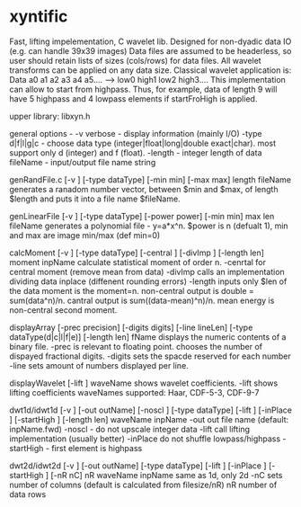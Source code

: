 # xyntific
Fast, lifting impelementation, C wavelet lib. Designed for non-dyadic data IO (e.g. can handle 39x39 images)
Data files are assumed to be headerless, so user should retain lists of sizes (cols/rows) for data files. 
All wavelet transforms can be applied on any data size. Classical wavelet application is:
Data a0 a1 a2 a3 a4 a5....
--> low0 high1 low2 high3....
This implementation can allow to start from highpass.
Thus, for example, data of length 9 will have 5 highpass and 4 lowpass elements if startFroHigh is applied.


upper library: libxyn.h

general options - 
	-v verbose - display information (mainly I/O)
	-type d|f|l|g|c - choose data type (integer|float|long|double exact|char). most support only d (integer) and f (float).
	-length - integer length of data
	fileName - input/output file name string

genRandFile.c [-v ] [-type dataType] [-min min] [-max max] length fileName
	generates a ranadom number vector, between $min and $max, of length $length and puts it into a file name $fileName.

genLinearFile [-v ] [-type dataType] [-power power] [-min min] max len fileName
	generates a polynomial file - y=a*x^n. $power is n (defualt 1), min and max are image min/max (def min=0)

calcMoment [-v ] [-type dataType] [-central ] [-divImp ] [-length len] moment inpName
	calculate statistical moment of order n.
	-cenrtal for central moment (remove mean from data)
	-divImp calls an implementation dividing data inplace (diffenent rounding errors)
	-length inputs only $len of the data
	moment is the moment=n.
	non-central output is double = sum(data^n)/n. cantral output is sum((data-mean)^n)/n.
	mean energy is non-central second moment.

displayArray [-prec precision] [-digits digits] [-line lineLen] [-type  dataType(d|c|l|f|e)] [-length  len] fName
	displays the numeric contents of a binary file. 
	-prec is relevant to floating point. chooses the number of dispayed fractional digits.
	-digits sets the spacde reserved for each number
	-line sets amount of numbers displayed per line.

displayWavelet [-lift ] waveName
	shows wavelet coefficients.
	-lift shows lifting coefficients
	waveNames supported: Haar, CDF-5-3, CDF-9-7

dwt1d/idwt1d [-v ] [-out outName] [-noscl ] [-type dataType] [-lift ] [-inPlace ] [-startHigh ] [-length len] waveName inpName
	-out out file name (default: inpName.fwd)
	-noscl - do not upscale integer data
	-lift call lifting implementation (usually better)
	-inPlace do not shuffle lowpass/highpass
	-startHigh - first element is highpass

dwt2d/idwt2d [-v ] [-out outName] [-type dataType] [-lift ] [-inPlace ] [-startHigh ] [-nR nC] nR waveName inpName
	same as 1d, only 2d
	-nC sets number of columns (default is calculated from filesize/nR)
	nR number of data rows



